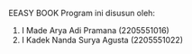 EEASY BOOK
Program ini disusun oleh:
1. I Made Arya Adi Pramana             (2205551016)
2. I Kadek Nanda Surya Agusta          (2205551022)
